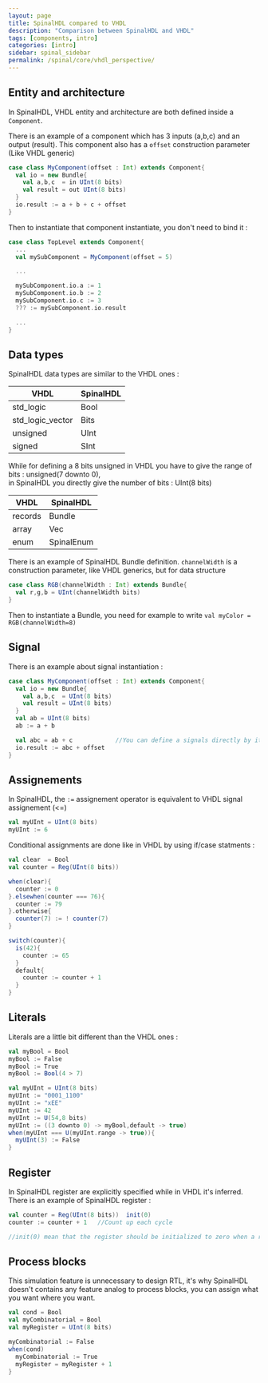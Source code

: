 ```yaml
---
layout: page
title: SpinalHDL compared to VHDL
description: "Comparison between SpinalHDL and VHDL"
tags: [components, intro]
categories: [intro]
sidebar: spinal_sidebar
permalink: /spinal/core/vhdl_perspective/
---
```



## Entity and architecture
In SpinalHDL, VHDL entity and architecture are both defined inside a `Component`.

There is an example of a component which has 3 inputs (a,b,c) and an output (result). This component also has a `offset` construction parameter (Like VHDL generic)

```scala
case class MyComponent(offset : Int) extends Component{
  val io = new Bundle{
    val a,b,c  = in UInt(8 bits)
    val result = out UInt(8 bits)
  }
  io.result := a + b + c + offset
}
```

Then to instantiate that component instantiate, you don't need to bind it :

```scala
case class TopLevel extends Component{
  ...
  val mySubComponent = MyComponent(offset = 5)

  ...

  mySubComponent.io.a := 1
  mySubComponent.io.b := 2
  mySubComponent.io.c := 3
  ??? := mySubComponent.io.result

  ...
}
```

## Data types
SpinalHDL data types are similar to the VHDL ones :

| VHDL | SpinalHDL |
| --- | --- |
| std_logic | Bool |
| std_logic_vector | Bits |
| unsigned | UInt |
| signed | SInt |

While for defining a 8 bits unsigned in VHDL you have to give the range of bits : unsigned(7 downto 0),<br> in SpinalHDL you directly give the number of bits : UInt(8 bits)

| VHDL | SpinalHDL |
| --- | --- |
| records | Bundle |
| array | Vec |
| enum | SpinalEnum |

There is an example of SpinalHDL Bundle definition. `channelWidth` is a construction parameter, like VHDL generics, but for data structure

```scala
case class RGB(channelWidth : Int) extends Bundle{
  val r,g,b = UInt(channelWidth bits)
}
```

Then to instantiate a Bundle, you need for example to write `val myColor = RGB(channelWidth=8)`

## Signal
There is an example about signal instantiation :

```scala
case class MyComponent(offset : Int) extends Component{
  val io = new Bundle{
    val a,b,c  = UInt(8 bits)
    val result = UInt(8 bits)
  }
  val ab = UInt(8 bits)
  ab := a + b

  val abc = ab + c            //You can define a signals directly by its value
  io.result := abc + offset
}
```

## Assignements
In SpinalHDL, the `:=` assignement operator is equivalent to VHDL signal assignement (<=)

```scala
val myUInt = UInt(8 bits)
myUInt := 6
```

Conditional assignments are done like in VHDL by using if/case statments :

```scala
val clear  = Bool
val counter = Reg(UInt(8 bits))

when(clear){
  counter := 0
}.elsewhen(counter === 76){
  counter := 79
}.otherwise{
  counter(7) := ! counter(7)
}

switch(counter){
  is(42){
    counter := 65
  }
  default{
    counter := counter + 1
  }
}
```

## Literals
Literals are a little bit different than the VHDL ones :

```scala
val myBool = Bool
myBool := False
myBool := True
myBool := Bool(4 > 7)

val myUInt = UInt(8 bits)
myUInt := "0001_1100"
myUInt := "xEE"
myUInt := 42
myUInt := U(54,8 bits)
myUInt := ((3 downto 0) -> myBool,default -> true)
when(myUInt === U(myUInt.range -> true)){
  myUInt(3) := False
}
```

## Register
In SpinalHDL register are explicitly specified while in VHDL it's inferred. There is an example of SpinalHDL register :

```scala
val counter = Reg(UInt(8 bits))  init(0)  
counter := counter + 1   //Count up each cycle

//init(0) mean that the register should be initialized to zero when a reset occur
```

## Process blocks
This simulation feature is unnecessary to design RTL, it's why SpinalHDL doesn't contains any feature analog to process blocks, you can assign what you want where you want.

```scala
val cond = Bool
val myCombinatorial = Bool
val myRegister = UInt(8 bits)

myCombinatorial := False
when(cond)
  myCombinatorial := True
  myRegister = myRegister + 1
}
```
